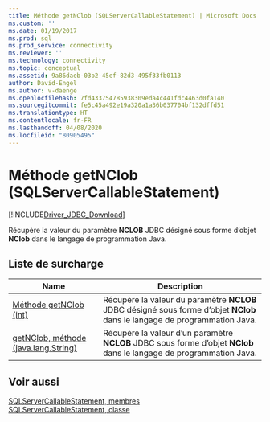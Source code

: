 ```yaml
---
title: Méthode getNClob (SQLServerCallableStatement) | Microsoft Docs
ms.custom: ''
ms.date: 01/19/2017
ms.prod: sql
ms.prod_service: connectivity
ms.reviewer: ''
ms.technology: connectivity
ms.topic: conceptual
ms.assetid: 9a86daeb-03b2-45ef-82d3-495f33fb0113
author: David-Engel
ms.author: v-daenge
ms.openlocfilehash: 7fd433754785938309eda4c441fdc4463d0fa140
ms.sourcegitcommit: fe5c45a492e19a320a1a36b037704bf132dffd51
ms.translationtype: HT
ms.contentlocale: fr-FR
ms.lasthandoff: 04/08/2020
ms.locfileid: "80905495"
---
```

# <a name="getnclob-method-sqlservercallablestatement"></a>Méthode getNClob (SQLServerCallableStatement)
[!INCLUDE[Driver_JDBC_Download](../../../includes/driver_jdbc_download.md)]

  Récupère la valeur du paramètre **NCLOB** JDBC désigné sous forme d’objet **NClob** dans le langage de programmation Java.  
  
## <a name="overload-list"></a>Liste de surcharge  
  
|Name|Description|  
|----------|-----------------|  
|[Méthode getNClob &#40;int&#41;](../../../connect/jdbc/reference/getnclob-method-int.md)|Récupère la valeur du paramètre **NCLOB** JDBC désigné sous forme d’objet **NClob** dans le langage de programmation Java.|  
|[getNClob, méthode &#40;java.lang.String&#41;](../../../connect/jdbc/reference/getnclob-method-java-lang-string.md)|Récupère la valeur d’un paramètre **NCLOB** JDBC sous forme d’objet **NClob** dans le langage de programmation Java.|  
  
## <a name="see-also"></a>Voir aussi  
 [SQLServerCallableStatement, membres](../../../connect/jdbc/reference/sqlservercallablestatement-members.md)   
 [SQLServerCallableStatement, classe](../../../connect/jdbc/reference/sqlservercallablestatement-class.md)  
  
  
